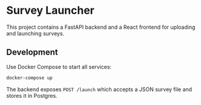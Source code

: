 # Survey Launcher

This project contains a FastAPI backend and a React frontend for uploading and launching surveys.

## Development

Use Docker Compose to start all services:

```bash
docker-compose up
```

The backend exposes `POST /launch` which accepts a JSON survey file and stores it in Postgres.
